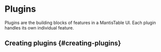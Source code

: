 # Plugins

Plugins are the building blocks of features in a MantisTable UI. Each plugin handles its own individual feature.

## Creating plugins {#creating-plugins}